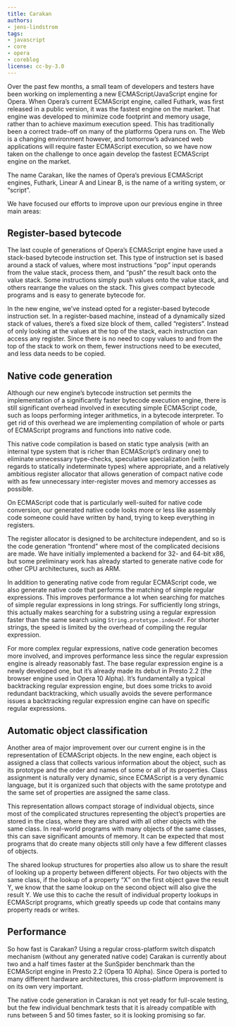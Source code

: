 ```yaml
---
title: Carakan
authors:
- jens-lindstrom
tags:
- javascript
- core
- opera
- coreblog
license: cc-by-3.0
---
```


Over the past few months, a small team of developers and testers have been working on implementing a new ECMAScript/JavaScript engine for Opera. When Opera’s current ECMAScript engine, called Futhark, was first released in a public version, it was the fastest engine on the market. That engine was developed to minimize code footprint and memory usage, rather than to achieve maximum execution speed. This has traditionally been a correct trade-off on many of the platforms Opera runs on. The Web is a changing environment however, and tomorrow’s advanced web applications will require faster ECMAScript execution, so we have now taken on the challenge to once again develop the fastest ECMAScript engine on the market.

The name Carakan, like the names of Opera’s previous ECMAScript engines, Futhark, Linear A and Linear B, is the name of a writing system, or “script”.

We have focused our efforts to improve upon our previous engine in three main areas:

## Register-based bytecode

The last couple of generations of Opera’s ECMAScript engine have used a stack-based bytecode instruction set. This type of instruction set is based around a stack of values, where most instructions “pop” input operands from the value stack, process them, and “push” the result back onto the value stack. Some instructions simply push values onto the value stack, and others rearrange the values on the stack. This gives compact bytecode programs and is easy to generate bytecode for.

In the new engine, we’ve instead opted for a register-based bytecode instruction set. In a register-based machine, instead of a dynamically sized stack of values, there’s a fixed size block of them, called “registers”. Instead of only looking at the values at the top of the stack, each instruction can access any register. Since there is no need to copy values to and from the top of the stack to work on them, fewer instructions need to be executed, and less data needs to be copied.

## Native code generation

Although our new engine’s bytecode instruction set permits the implementation of a significantly faster bytecode execution engine, there is still significant overhead involved in executing simple ECMAScript code, such as loops performing integer arithmetics, in a bytecode interpreter. To get rid of this overhead we are implementing compilation of whole or parts of ECMAScript programs and functions into native code.

This native code compilation is based on static type analysis (with an internal type system that is richer than ECMAScript’s ordinary one) to eliminate unnecessary type-checks, speculative specialization (with regards to statically indeterminate types) where appropriate, and a relatively ambitious register allocator that allows generation of compact native code with as few unnecessary inter-register moves and memory accesses as possible.

On ECMAScript code that is particularly well-suited for native code conversion, our generated native code looks more or less like assembly code someone could have written by hand, trying to keep everything in registers.

The register allocator is designed to be architecture independent, and so is the code generation “frontend” where most of the complicated decisions are made. We have initially implemented a backend for 32- and 64-bit x86, but some preliminary work has already started to generate native code for other CPU architectures, such as ARM.

In addition to generating native code from regular ECMAScript code, we also generate native code that performs the matching of simple regular expressions. This improves performance a lot when searching for matches of simple regular expressions in long strings. For sufficiently long strings, this actually makes searching for a substring using a regular expression faster than the same search using `String.prototype.indexOf`. For shorter strings, the speed is limited by the overhead of compiling the regular expression.

For more complex regular expressions, native code generation becomes more involved, and improves performance less since the regular expression engine is already reasonably fast. The base regular expression engine is a newly developed one, but it’s already made its debut in Presto 2.2 (the browser engine used in Opera 10 Alpha). It’s fundamentally a typical backtracking regular expression engine, but does some tricks to avoid redundant backtracking, which usually avoids the severe performance issues a backtracking regular expression engine can have on specific regular expressions.

## Automatic object classification

Another area of major improvement over our current engine is in the representation of ECMAScript objects. In the new engine, each object is assigned a class that collects various information about the object, such as its prototype and the order and names of some or all of its properties. Class assignment is naturally very dynamic, since ECMAScript is a very dynamic language, but it is organized such that objects with the same prototype and the same set of properties are assigned the same class.

This representation allows compact storage of individual objects, since most of the complicated structures representing the object’s properties are stored in the class, where they are shared with all other objects with the same class. In real-world programs with many objects of the same classes, this can save significant amounts of memory. It can be expected that most programs that do create many objects still only have a few different classes of objects.

The shared lookup structures for properties also allow us to share the result of looking up a property between different objects. For two objects with the same class, if the lookup of a property “X” on the first object gave the result Y, we know that the same lookup on the second object will also give the result Y. We use this to cache the result of individual property lookups in ECMAScript programs, which greatly speeds up code that contains many property reads or writes.

## Performance

So how fast is Carakan? Using a regular cross-platform switch dispatch mechanism (without any generated native code) Carakan is currently about two and a half times faster at the SunSpider benchmark than the ECMAScript engine in Presto 2.2 (Opera 10 Alpha). Since Opera is ported to many different hardware architectures, this cross-platform improvement is on its own very important.

The native code generation in Carakan is not yet ready for full-scale testing, but the few individual benchmark tests that it is already compatible with runs between 5 and 50 times faster, so it is looking promising so far.
